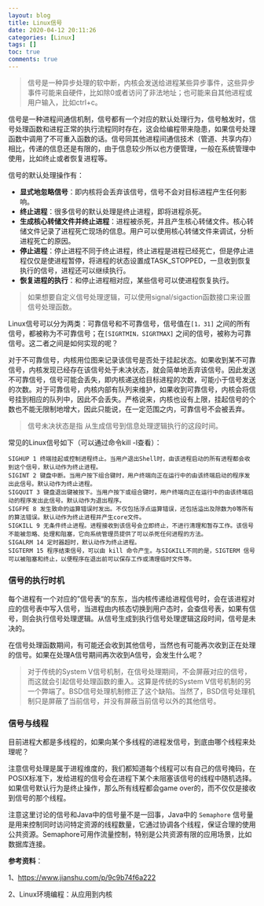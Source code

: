 ```yaml
---
layout: blog
title: Linux信号
date: 2020-04-12 20:11:26
categories: [Linux]
tags: []
toc: true
comments: true
---
```


> 信号是一种异步处理的软中断，内核会发送给进程某些异步事件，这些异步事件可能来自硬件，比如除0或者访问了非法地址；也可能来自其他进程或用户输入，比如ctrl+c。

信号是一种进程间通信机制，信号都有一个对应的默认处理行为，信号触发时，信号处理函数和进程正常的执行流程同时存在，这会给编程带来隐患，如果信号处理函数中调用了不可重入函数的话。信号同其他进程间通信技术（管道、共享内存）相比，传递的信息还是有限的，由于信息较少所以也方便管理，一般在系统管理中使用，比如终止或者恢复进程等。

信号的默认处理操作有：

- **显式地忽略信号**：即内核将会丢弃该信号，信号不会对目标进程产生任何影响。
- **终止进程**：很多信号的默认处理是终止进程，即将进程杀死。
- **生成核心转储文件并终止进程**：进程被杀死，并且产生核心转储文件。核心转储文件记录了进程死亡现场的信息。用户可以使用核心转储文件来调试，分析进程死亡的原因。
- **停止进程**：停止进程不同于终止进程，终止进程是进程已经死亡，但是停止进程仅仅是使进程暂停，将进程的状态设置成TASK_STOPPED，一旦收到恢复执行的信号，进程还可以继续执行。
- **恢复进程的执行**：和停止进程相对应，某些信号可以使进程恢复执行。

> 如果想要自定义信号处理逻辑，可以使用signal/sigaction函数接口来设置信号处理函数。

Linux信号可以分为两类：可靠信号和不可靠信号，信号值在`[1，31]` 之间的所有信号，都被称为不可靠信号；在`[SIGRTMIN，SIGRTMAX]` 之间的信号，被称为可靠信号。这二者之间是如何实现的呢？

对于不可靠信号，内核用位图来记录该信号是否处于挂起状态。如果收到某不可靠信号，内核发现已经存在该信号处于未决状态，就会简单地丢弃该信号。因此发送不可靠信号，信号可能会丢失，即内核递送给目标进程的次数，可能小于信号发送的次数。对于可靠信号，内核内部有队列来维护，如果收到可靠信号，内核会将信号挂到相应的队列中，因此不会丢失。严格说来，内核也设有上限，挂起信号的个数也不能无限制地增大，因此只能说，在一定范围之内，可靠信号不会被丢弃。

> 信号未决状态是指 从生成信号到信息处理逻辑执行的这段时间。

常见的Linux信号如下（可以通过命令kill -l查看）：

```
SIGHUP 1 终端挂起或控制进程终止。当用户退出Shell时，由该进程启动的所有进程都会收到这个信号，默认动作为终止进程。
SIGINT 2 键盘中断。当用户按下组合键时，用户终端向正在运行中的由该终端启动的程序发出此信号。默认动作为终止进程。
SIGQUIT 3 键盘退出键被按下。当用户按下或组合键时，用户终端向正在运行中的由该终端启动的程序发出此信号。默认动作为退出程序。
SIGFPE 8 发生致命的运算错误时发出。不仅包括浮点运算错误，还包括溢出及除数为0等所有的算法错误。默认动作为终止进程并产生core文件。
SIGKILL 9 无条件终止进程。进程接收到该信号会立即终止，不进行清理和暂存工作。该信号不能被忽略、处理和阻塞，它向系统管理员提供了可以杀死任何进程的方法。
SIGALRM 14 定时器超时，默认动作为终止进程。
SIGTERM 15 程序结束信号，可以由 kill 命令产生。与SIGKILL不同的是，SIGTERM 信号可以被阻塞和终止，以便程序在退出前可以保存工作或清理临时文件等。
```

### 信号的执行时机

每个进程有一个对应的”信号表“的东东，当内核传递给进程信号时，会在该进程对应的信号表中写入信号，当进程由内核态切换到用户态时，会查信号表，如果有信号，则会执行信号处理逻辑。从信号生成到执行信号处理逻辑这段时间，信号是未决的。

在信号处理函数期间，有可能还会收到其他信号，当然也有可能再次收到正在处理的信号。如果在处理A信号期间再次收到A信号，会发生什么呢？

> 对于传统的System V信号机制，在信号处理期间，不会屏蔽对应的信号，而这就会引起信号处理函数的重入。这算是传统的System V信号机制的另一个弊端了。BSD信号处理机制修正了这个缺陷。当然了，BSD信号处理机制只是屏蔽了当前信号，并没有屏蔽当前信号以外的其他信号。

### 信号与线程

目前进程大都是多线程的，如果向某个多线程的进程发信号，到底由哪个线程来处理呢？

注意信号处理是属于进程维度的，我们都知道每个线程可以有自己的信号掩码，在POSIX标准下，发给进程的信号会在进程下某个未阻塞该信号的线程中随机选择。如果信号默认行为是终止操作，那么所有线程都会game over的，而不仅仅是接收到信号的那个线程。

注意这里讨论的信号和Java中的信号量不是一回事，Java中的 `Semaphore` 信号量是用来控制同时访问特定资源的线程数量，它通过协调各个线程，保证合理的使用公共资源。Semaphore可用作流量控制，特别是公共资源有限的应用场景，比如数据库连接。

**参考资料**：

1、https://www.jianshu.com/p/9c9b74f6a222

2、Linux环境编程：从应用到内核